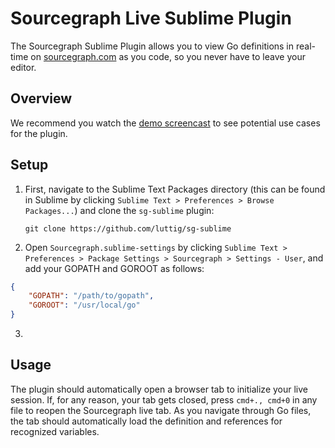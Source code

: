 # Sourcegraph Live Sublime Plugin

The Sourcegraph Sublime Plugin allows you to view Go definitions in real-time on [sourcegraph.com](http://www.sourcegraph.com) as you code, so you never have to leave your editor.

## Overview

We recommend you watch the [demo screencast]() to see potential use cases for the plugin.

## Setup

 1. First, navigate to the Sublime Text Packages directory (this can be found in Sublime by clicking `Sublime Text > Preferences > Browse Packages...`) and clone the `sg-sublime` plugin:

 	`git clone https://github.com/luttig/sg-sublime`

 2. Open `Sourcegraph.sublime-settings` by clicking `Sublime Text > Preferences > Package Settings > Sourcegraph > Settings - User`, and add your GOPATH and GOROOT as follows:

```json
{
	"GOPATH": "/path/to/gopath",
	"GOROOT": "/usr/local/go"
}
```

 3. 

 ## Usage

The plugin should automatically open a browser tab to initialize your live session. If, for any reason, your tab gets closed, press `cmd+., cmd+0` in any file to reopen the Sourcegraph live tab. As you navigate through Go files, the tab should automatically load the definition and references for recognized variables.